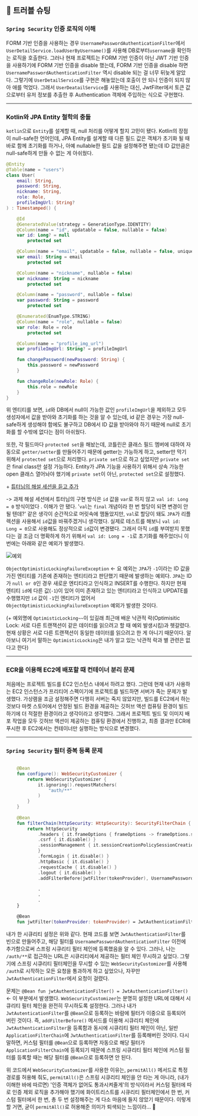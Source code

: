 ## 🐛 트러블 슈팅

### `Spring Security` 인증 로직의 이해

FORM 기반 인증을 사용하는 경우 `UsernamePasswordAuthenticationFilter`에서 `UserDetailService.loadUserByUsername()`를 사용해 DB로부터`username`을 확인하는 로직을 호출한다. 그러나 현재 프로젝트는 FORM 기반 인증이 아닌 JWT 기반 인증을 사용하기에 FORM 기반 인증을 disable 했는데, FORM 기반 인증을 disable 하면 `UsernamePasswordAuthenticationFilter` 역시 disable 되는 걸 너무 뒤늦게 알았다. 그렇기에 `UserDetailService`를 구현은 해놓았는데 호출이 안 되니 인증이 되지 않아 애를 먹었다. 그래서 `UserDeatailService`를 사용하는 대신, JwtFilter에서 토큰 값으로부터 유저 정보를 추출한 후 Authentication 객체에 주입하는 식으로 구현했다.

---

### Kotlin와 JPA Entity 철학의 충돌

`kotlin`으로 `Entity`를 설계할 때, null 처리를 어떻게 할지 고민이 됐다. Kotlin의 장점이 null-safe한 언어인데, JPA Entity를 설계할 때 다른 필드 값은 객체가 초기화 될 때 바로 함께 초기화를 하거나, 아예 nullable한 필드 값을 설정해주면 됐는데 ID 값만큼은 null-safe하게 만들 수 없는 게 아쉬웠다.

```kotlin
@Entity
@Table(name = "users")
class User(
    email: String,
    password: String,
    nickname: String,
    role: Role,
    profileImgUrl: String?
) : Timestamped() {

    @Id
    @GeneratedValue(strategy = GenerationType.IDENTITY)
    @Column(name = "id", updatable = false, nullable = false)
    var id: Long? = null
        protected set

    @Column(name = "email", updatable = false, nullable = false, unique = true)
    var email: String = email
        protected set

    @Column(name = "nickname", nullable = false)
    var nickname: String = nickname
        protected set

    @Column(name = "password", nullable = false)
    var password: String = password
        protected set

    @Enumerated(EnumType.STRING)
    @Column(name = "role", nullable = false)
    var role: Role = role
        protected set

    @Column(name = "profile_img_url")
    var profileImgUrl: String? = profileImgUrl

    fun changePassword(newPassword: String) {
        this.password = newPassword
    }

    fun changeRole(newRole: Role) {
        this.role = newRole
    }
}
```

위 엔티티를 보면, `id`와 DB에서 null이 가능한 값인 `profileImgUrl`을 제외하고 모두 생성자에서 값을 받아와 초기화를 하는 것을 알 수 있는데, id 같은 경우는 가장 null-safe하게 생성해야 함에도 불구하고 DB에서 ID 값을 받아와야 하기 때문에 null로 초기화를 할 수밖에 없다는 점이 아쉬웠다.

또한, 각 필드마다 `protected set`을 해놨는데, 코틀린은 클래스 필드 멤버에 대하여 자동으로 `getter/setter`를 만들어주기 때문에 getter는 가능하게 하고, setter만 막기 위해서 `protected set`으로 처리했다. `private set`으로 하고 싶었지만 `private set`은 final class만 설정 가능하다. Entity가 JPA 기능을 사용하기 위해서 상속 가능한 open 클래스 열어놔야 했기에 `private set`이 아닌, `protected set`으로 설정했다.

\+ <ins>튜터님의 해설 세션을 듣고 추가</ins>

-> 과제 해설 세션에서 튜터님의 구현 방식은 `id` 값을 `var`로 하지 않고 `val id: Long = 0` 방식이었다 . 이해가 안 됐다. '`val`는 `final` 개념이라 한 번 할당이 되면 변경이 안 될 텐데?' 같은 생각이 순간적으로 머릿속에 맴돌았지만, `val`로 할당이 돼도 `JPA`가 리플렉션을 사용해서 `id`값을 바꿔주겠거니 생각했다. 실제로 테스트를 해보니 `val id: Long = 0`으로 사용해도 정상적으로 `id`값이 변경됐다. 그래서 아직 `id`를 부여받지 못했다는 걸 조금 더 명확하게 하기 위해서 `val id: Long = -1`로 초기화를 해주었더니 이번에는 아래와 같은 예외가 발생했다.

![예외](https://github.com/user-attachments/assets/fdb5c2c7-98d5-41c0-bf44-5e9c2592aaf9)

`ObjectOptimisticLockingFailureException` <- 요 예외는 `JPA`가 `-1`이라는 ID 값을 가진 엔티티를 기존에 존재하는 엔티티라고 판단했기 때문에 발생하는 예외다. `JPA`는 ID가 `null or 0`인 경우 새로운 엔티티라고 인식하고 INSERT를 수행한다. 하지만 현재 엔티티 `id`에 다른 값(`-1`)이 있어 이미 존재하고 있는 엔티티라고 인식하고 UPDATE를 수행했지만 `id` 값이 `-1`인 엔티티가 없어서 `ObjectOptimisticLockingFailureException` 예외가 발생한 것이다.

(\+ 예외명에 `OptimisticLocking~~`이 있길래 최근애 배운 낙관적 락(Optimisitic Lock: 서로 다른 트랜잭션이 같은 데이터를 읽으려고 할 때 예외 발생시킴)과 헷갈렸다. 현재 상황은 서로 다른 트랜잭션이 동일한 데이터를 읽으려고 한 게 아니기 때문이다. 알아보니 여기서 말하는 `OptimisticLocking`은 내가 알고 있는 낙관적 락과 별 관련은 없다고 한다)

---

### ECR을 이용해 EC2에 배포할 때 컨테이너 분리 문제

처음에는 프로젝트 빌드를 EC2 인스턴스 내에서 하려고 했다. 그런데 현재 내가 사용하는 EC2 인스턴스가 프리티어 스펙이기에 프로젝트를 빌드하면 서버가 죽는 문제가 발생했다. 가상램을 조금 설정해주면 다행히 서버는 죽지 않았지만, 빌드를 EC2에서 하는 것보다 마켓 스토어에서 안정된 빌드 환경을 제공하는 깃허브 액션 컴퓨팅 환경이 빌드하기에 더 적절한 환경이라고 생각이라고 생각했다. 그래서 프로젝트 빌드 및 이미지 배포 작업을 모두 깃허브 액션이 제공하는 컴퓨팅 환경에서 진행하고, 최종 결과만 ECR에 푸시한 후 EC2에서는 컨테이너만 실행하는 방식으로 변경했다.

---

### `Spring Security` 필터 중복 등록 문제

```kotlin

    @Bean
    fun configure(): WebSecurityCustomizer {
        return WebSecurityCustomizer {
            it.ignoring().requestMatchers(
                "auth/**"
            )
        }
    }
  
    @Bean
    fun filterChain(httpSecurity: HttpSecurity): SecurityFilterChain {
        return httpSecurity
            .headers { it.frameOptions { frameOptions -> frameOptions.sameOrigin() } }
            .csrf { it.disable() }
            .sessionManagement { it.sessionCreationPolicySessionCreationPolicy.STATELESS)
            } 
            .formLogin { it.disable() }
            .httpBasic { it.disable() }
            .requestCache { it.disable() } 
            .logout { it.disable() }
            .addFilterBefore(jwtFilter(tokenProvider), UsernamePasswordAuthenticationFilter::class.java)
  
            .
            .
            .
    }

    @Bean
    fun jwtFilter(tokenProvider: tokenProvider) = JwtAuthenticationFilter(tokenProvider)

```

내가 한 시큐리티 설정은 위와 같다. 현재 코드를 보면 `JwtAuthenticationFilter`를 빈으로 만들어주고, 해당 필터를 `UsernamePasswordAuthenticationFilter` 이전에 추가함으로써 스프링 시큐리티 필터 체인에 등록했음을 알 수 있다. 그러나, 나는 `/auth/**`로 접근하는 URL은 시큐리티에서 제공하는 필터 체인 무시하고 싶었다. 그렇기에 스프링 시큐리티 필터체인을 무시할 수 있는 `WebSecurityCustomizer`를 사용해 `/auth`로 시작하는 모든 요청을 통과하게 하고 싶었으나, 자꾸만 `JwtAuthenticationFilter`에서 요청이 걸렸다.

문제는 `@Bean fun jwtAuthenticationFilter() = JwtAuthenticationFilter()` <- 이 부분에서 발생했다. `WebSecurityCustomizer`는 분명히 설정한 URL에 대해서 시큐리티 필터 체인을 완전히 무시하도록 설정한다. 그러나 내가 `JwtAutenticationFilter`를 `@Bean`으로 등록하는 바람에 필터가 이중으로 등록되어 버린 것이다. 즉, `addFilterBefore()` 메서드를 이용해 시큐리티 체인에 `JwtAuthenticationFilter`을 등록함과 동시에 시큐리티 필터 체인이 아닌, 일반 `ApplicationFilterChain`에 `JwtAuthenticationFilter`를 등록해버린 것이다. 다시 말하면, 커스텀 필터를 `@Bean`으로 등록하면 자동으로 해당 필터가 `ApplicationFilterChain`에 등록되기 때문에 스프링 시큐리티 필터 체인에 커스텀 필터를 등록할 때는 해당 필터를 `@Bean`으로 등록하면 안 된다.

위 코드에서 `WebSecurityCustomizer`를 사용한 이유는, `permitAll()` 메서드로 특정 경로를 허용해 줘도, `permitAll()`은 스프링 시큐리티 체인을 안 타는 게 아니라, (내가 이해한 바에 따르면) '인증 객체가 없어도 통과시켜줄게'의 방식이라서 커스텀 필터에 따로 인증 제외 로직을 추가해야 했기에 화이트리스트를 시큐리티 필터체인에서 한 번, 커스텀 필터에서 한 번, 총 두 번 설정해주는 게 다소 마음에 들지 않았기 때문이다. 이렇게 할 거면, 굳이 `permitAll()`로 허용해준 의미가 퇴색되는 느낌이라... 🌵

